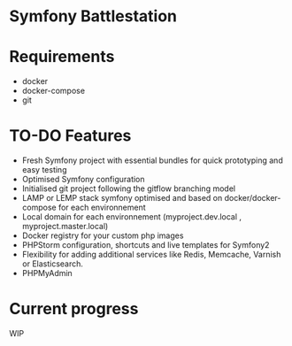 # Symfony Battlestation

# Requirements
* docker
* docker-compose
* git

# TO-DO Features
* Fresh Symfony project with essential bundles for quick prototyping and easy testing
* Optimised Symfony configuration
* Initialised git project following the gitflow branching model
* LAMP or LEMP stack symfony optimised and based on docker/docker-compose for each environnement
* Local domain for each environnement (myproject.dev.local , myproject.master.local)
* Docker registry for your custom php images
* PHPStorm configuration, shortcuts and live templates for Symfony2
* Flexibility for adding additional services like Redis, Memcache, Varnish or Elasticsearch.
* PHPMyAdmin

# Current progress
WIP
